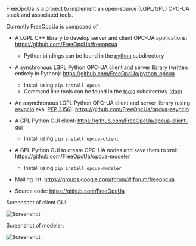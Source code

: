 FreeOpcUa is a project to implement an open-source (LGPL/GPL) OPC-UA stack and associated tools. 

Currently FreeOpcUa is composed of
* A LGPL C++ library to develop server and client OPC-UA applications: https://github.com/FreeOpcUa/freeopcua
  * Python bindings can be found in the [python](https://github.com/FreeOpcUa/freeopcua/tree/master/python) subdirectory
* A synchronous LGPL Python OPC-UA client and server library (written entirely in Python): https://github.com/FreeOpcUa/python-opcua
  * Install using `pip install opcua`
  * Command line tools can be found in the [tools](https://github.com/FreeOpcUa/python-opcua/tree/master/tools) subdirectory ([doc](https://github.com/FreeOpcUa/python-opcua#documentation))
* An asynchronous LGPL Python OPC-UA client and server library (using [asyncio](https://docs.python.org/3/library/asyncio.html) aka. [PEP 3156](https://www.python.org/dev/peps/pep-3156/)): https://github.com/FreeOpcUa/opcua-asyncio

* A GPL Python GUI client: https://github.com/FreeOpcUa/opcua-client-gui
  * Install using `pip install opcua-client`
* A GPL Python GUI to create OPC-UA nodes and save them to xml: https://github.com/FreeOpcUa/opcua-modeler
  * Install using `pip install opcua-modeler`

* Mailing list: https://groups.google.com/forum/#!forum/freeopcua
* Source code: https://github.com/FreeOpcUa

Screenshot of client GUI:


![Screenshot](/screenshot.png?raw=true "Screenshot")

Screenshot of modeler:


![Screenshot](/screenshot-modeler.png?raw=true "Screenshot")
